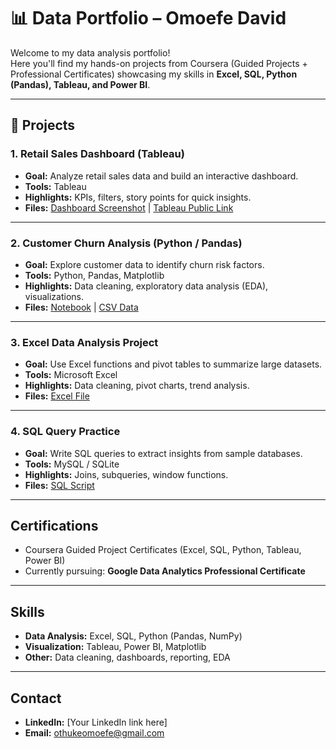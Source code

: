 # 📊 Data Portfolio – Omoefe David

Welcome to my data analysis portfolio!  
Here you'll find my hands-on projects from Coursera (Guided Projects + Professional Certificates) showcasing my skills in **Excel, SQL, Python (Pandas), Tableau, and Power BI**.

---

## 🚀 Projects

### 1. Retail Sales Dashboard (Tableau)
- **Goal:** Analyze retail sales data and build an interactive dashboard.  
- **Tools:** Tableau  
- **Highlights:** KPIs, filters, story points for quick insights.  
- **Files:** [Dashboard Screenshot](link-to-image) | [Tableau Public Link](link-to-tableau)  

---

### 2. Customer Churn Analysis (Python / Pandas)
- **Goal:** Explore customer data to identify churn risk factors.  
- **Tools:** Python, Pandas, Matplotlib  
- **Highlights:** Data cleaning, exploratory data analysis (EDA), visualizations.  
- **Files:** [Notebook](link-to-notebook.ipynb) | [CSV Data](link-to-data.csv)  

---

### 3. Excel Data Analysis Project
- **Goal:** Use Excel functions and pivot tables to summarize large datasets.  
- **Tools:** Microsoft Excel  
- **Highlights:** Data cleaning, pivot charts, trend analysis.  
- **Files:** [Excel File](link-to-excel.xlsx)  

---

### 4. SQL Query Practice
- **Goal:** Write SQL queries to extract insights from sample databases.  
- **Tools:** MySQL / SQLite  
- **Highlights:** Joins, subqueries, window functions.  
- **Files:** [SQL Script](link-to-sql.sql)  

---

## Certifications
- Coursera Guided Project Certificates (Excel, SQL, Python, Tableau, Power BI)  
- Currently pursuing: **Google Data Analytics Professional Certificate**  

---

## Skills
- **Data Analysis:** Excel, SQL, Python (Pandas, NumPy)  
- **Visualization:** Tableau, Power BI, Matplotlib  
- **Other:** Data cleaning, dashboards, reporting, EDA  

---

## Contact
- **LinkedIn:** [Your LinkedIn link here]  
- **Email:** othukeomoefe@gmail.com
